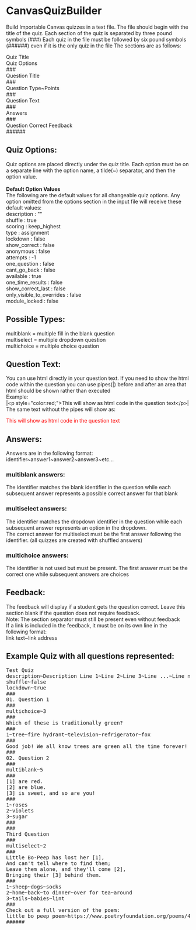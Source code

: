 # CanvasQuizBuilder

Build Importable Canvas quizzes in a text file.
The file should begin with the title of the quiz. Each section of the quiz is separated by three pound symbols (&#35;&#35;&#35;)
Each quiz in the file must be followed by six pound symbols (&#35;&#35;&#35;&#35;&#35;&#35;) even if it is the only quiz in the file
The sections are as follows:

Quiz Title<br/>
Quiz Options<br/>
&#35;&#35;&#35;<br/>
Question Title<br/>
&#35;&#35;&#35;<br/>
Question Type&#126;Points<br/>
&#35;&#35;&#35;<br/>
Question Text<br/>
&#35;&#35;&#35;<br/>
Answers<br/>
&#35;&#35;&#35;<br/>
Question Correct Feedback<br/>
&#35;&#35;&#35;&#35;&#35;&#35;<br/>

## Quiz Options:
Quiz options are placed directly under the quiz title. Each option must be on a separate line with the option name, a tilde(~) separator, and then the option value.<br/><br/>
<b>Default Option Values</b><br/>
The following are the default values for all changeable quiz options. Any option omitted from the options section in the input file will receive these default values:<br/>
description : ""<br/>
shuffle : true<br/>
scoring : keep_highest<br/>
type : assignment<br/>
lockdown : false<br/>
show_correct : false<br/>
anonymous : false<br/>
attempts : -1<br/>
one_question : false<br/>
cant_go_back : false<br/>
available : true<br/>
one_time_results : false<br/>
show_correct_last : false<br/>
only_visible_to_overrides : false<br/>
module_locked : false<br/>

## Possible Types:
multiblank = multiple fill in the blank question<br/>
multiselect = multiple dropdown question<br/>
multichoice = multiple choice question<br/>

## Question Text:
You can use html directly in your question text. If you need to show the html code within the question you can use pipes(|) before and after an area that html should be shown rather than executed<br/>
Example:<br/>
|&lt;p style="color:red;">This will show as html code in the question text&lt;/p>|<br/>
The same text without the pipes will show as:<br/>
<p style="color:red;">This will show as html code in the question text</p>


## Answers:
Answers are in the following format:<br/>
identifier&#126;answer1&#126;answer2&#126;answer3&#126;etc...

### multiblank answers:<br/>
The identifier matches the blank identifier in the question while each subsequent answer represents a possible correct answer for that blank<br/>
### multiselect answers:<br/>
The identifier matches the dropdown identifier in the question while each subsequent answer represents an option in the dropdown.<br/>
The correct answer for multiselect must be the first answer following the identifier. (all quizzes are created with shuffled answers)<br/>
### multichoice answers:<br/>
The identifier is not used but must be present. The first answer must be the correct one while subsequent answers are choices<br/>

## Feedback:
The feedback will display if a student gets the question correct. Leave this section blank if the question does not require feedback.<br/>
Note: The section separator must still be present even without feedback<br/>
If a link is included in the feedback, it must be on its own line in the following format:<br/>
link text~link address<br/>

## Example Quiz with all questions represented:
<pre>
Test Quiz
description~Description Line 1~Line 2~Line 3~Line ...~Line n
shuffle~false
lockdown~true
&#35;&#35;&#35;
01. Question 1
&#35;&#35;&#35;
multichoice~3
&#35;&#35;&#35;
Which of these is traditionally green?
&#35;&#35;&#35;
1&#126;tree&#126;fire hydrant&#126;television&#126;refrigerator&#126;fox
&#35;&#35;&#35;
Good job! We all know trees are green all the time forever!
&#35;&#35;&#35;
02. Question 2
&#35;&#35;&#35;
multiblank&#126;5
&#35;&#35;&#35;
[1] are red.
[2] are blue.
[3] is sweet, and so are you!
&#35;&#35;&#35;
1&#126;roses
2&#126;violets
3&#126;sugar
&#35;&#35;&#35;
&#35;&#35;&#35;
Third Question
&#35;&#35;&#35;
multiselect&#126;2
&#35;&#35;&#35;
Little Bo-Peep has lost her [1],
And can't tell where to find them;
Leave them alone, and they'll come [2],
Bringing their [3] behind them.
&#35;&#35;&#35;
1&#126;sheep&#126;dogs&#126;socks
2&#126;home&#126;back&#126;to dinner&#126;over for tea&#126;around
3&#126;tails&#126;babies&#126;lint
&#35;&#35;&#35;
Check out a full version of the poem:
little bo peep poem&#126;https://www.poetryfoundation.org/poems/46966/little-bo-peep
&#35;&#35;&#35;&#35;&#35;&#35;
</pre>
